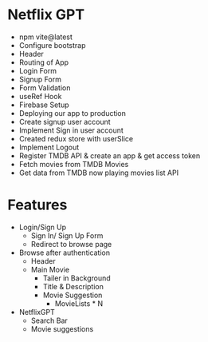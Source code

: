 # Netflix GPT

- npm vite@latest
- Configure bootstrap
- Header
- Routing of App
- Login Form
- Signup Form
- Form Validation
- useRef Hook
- Firebase Setup
- Deploying our app to production
- Create signup user account
- Implement Sign in user account
- Created redux store with userSlice
- Implement Logout 
- Register TMDB API & create an app & get access token
- Fetch movies from TMDB Movies
- Get data from TMDB now playing movies list API

# Features

- Login/Sign Up
    - Sign In/ Sign Up Form
    - Redirect to browse page
- Browse after authentication
    - Header
    - Main Movie
       - Tailer in Background
       - Title & Description
       - Movie Suggestion
            - MovieLists * N
- NetflixGPT
    - Search Bar  
    - Movie suggestions         